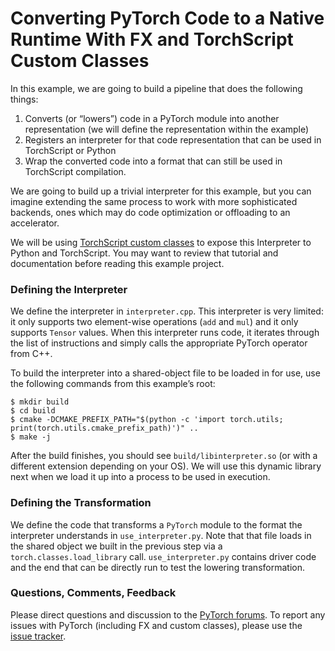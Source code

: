 # Converting PyTorch Code to a Native Runtime With FX and TorchScript Custom Classes

In this example, we are going to build a pipeline that does the following things:

1. Converts (or “lowers”) code in a PyTorch module into another representation (we will define the representation within the example)
2. Registers an interpreter for that code representation that can be used in TorchScript or Python
3. Wrap the converted code into a format that can still be used in TorchScript compilation.

We are going to build up a trivial interpreter for this example, but you can imagine extending the same process to work with more sophisticated backends, ones which may do code optimization or offloading to an accelerator.

We will be using [TorchScript custom classes](https://pytorch.org/tutorials/advanced/torch_script_custom_classes.html) to expose this Interpreter to Python and TorchScript. You may want to review that tutorial and documentation before reading this example project.

### Defining the Interpreter

We define the interpreter in `interpreter.cpp`. This interpreter is very limited: it only supports two element-wise operations (`add` and `mul`) and it only supports `Tensor` values. When this interpreter runs code, it iterates through the list of instructions and simply calls the appropriate PyTorch operator from C++.

To build the interpreter into a shared-object file to be loaded in for use, use the following commands from this example’s root:


```
$ mkdir build
$ cd build
$ cmake -DCMAKE_PREFIX_PATH="$(python -c 'import torch.utils; print(torch.utils.cmake_prefix_path)')" ..
$ make -j
```

After the build finishes, you should see `build/libinterpreter.so` (or with a different extension depending on your OS). We will use this dynamic library next when we load it up into a process to be used in execution.

### Defining the Transformation

We define the code that transforms a `PyTorch` module to the format the interpreter understands in `use_interpreter.py`. Note that that file loads in the shared object we built in the previous step via a `torch.classes.load_library` call. `use_interpreter.py` contains driver code and the end that can be directly run to test the lowering transformation.

### Questions, Comments, Feedback

Please direct questions and discussion to the [PyTorch forums](https://discuss.pytorch.org/). To report any issues with PyTorch (including FX and custom classes), please use the [issue tracker](https://github.com/pytorch/pytorch/issues).
